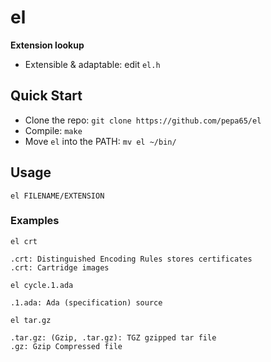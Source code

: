 # el
**Extension lookup**

* Extensible & adaptable: edit `el.h`

## Quick Start
* Clone the repo: `git clone https://github.com/pepa65/el`
* Compile: `make`
* Move `el` into the PATH: `mv el ~/bin/`

## Usage
`el FILENAME/EXTENSION`

### Examples
`el crt`
```
.crt: Distinguished Encoding Rules stores certificates
.crt: Cartridge images
```

`el cycle.1.ada`
```
.1.ada: Ada (specification) source
```

`el tar.gz`
```
.tar.gz: (Gzip, .tar.gz): TGZ gzipped tar file
.gz: Gzip Compressed file
```
